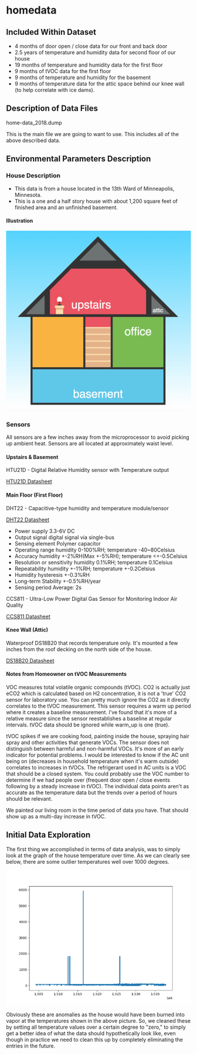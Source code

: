 # homedata

## Included Within Dataset

- 4 months of door open / close data for our front and back door
- 2.5 years of temperature and humidity data for second floor of our house
- 19 months of temperature and humidity data for the first floor
- 9 months of tVOC data for the first floor
- 9 months of temperature and humidity for the basement
- 9 months of temperature data for the attic space behind our knee wall (to help correlate with ice dams).

## Description of Data Files

home-data_2018.dump

This is the main file we are going to want to use.  This includes all of the above described data.

## Environmental Parameters Description

### House Description

* This data is from a house located in the 13th Ward of Minneapolis, Minnesota.
* This is a one and a half story house with about 1,200 square feet of finished area and an unfinished basement.

#### Illustration

![house](https://github.com/LinkNLearn/homedata/blob/master/img/house.png?raw=true)

### Sensors

All sensors are a few inches away from the microprocessor to avoid picking up ambient heat. Sensors are all located at approximately waist level.

#### Upstairs & Basement

HTU21D - Digital Relative Humidity sensor with Temperature output

[HTU21D Datasheet](https://github.com/LinkNLearn/homedata/blob/master/sensor-datasheets/HTU21D.pdf?raw=true)

#### Main Floor (First Floor)

DHT22 - Capacitive-type humidity and temperature module/sensor

[DHT22 Datasheet](https://github.com/LinkNLearn/homedata/blob/master/sensor-datasheets/DHT22.pdf?raw=true)

* Power supply 3.3-6V DC
* Output signal digital signal via single-bus
* Sensing element Polymer capacitor
* Operating range humidity 0-100%RH; temperature -40~80Celsius
* Accuracy humidity +-2%RH(Max +-5%RH); temperature <+-0.5Celsius
* Resolution or sensitivity humidity 0.1%RH; temperature 0.1Celsius
* Repeatability humidity +-1%RH; temperature +-0.2Celsius
* Humidity hysteresis +-0.3%RH
* Long-term Stability +-0.5%RH/year
* Sensing period Average: 2s

CCS811 - Ultra-Low Power Digital Gas Sensor for Monitoring Indoor Air Quality

[CCS811 Datasheet](https://github.com/LinkNLearn/homedata/blob/master/sensor-datasheets/CCS811.pdf?raw=true)


#### Knee Wall (Attic)

Waterproof DS18B20 that records temperature only. It's mounted a few inches from the roof decking on the north side of the house.

[DS18B20 Datasheet](https://github.com/LinkNLearn/homedata/blob/master/sensor-datasheets/DS18B20.pdf?raw=true)

#### Notes from Homeowner on tVOC Measurements

VOC measures total volatile organic compounds (tVOC). CO2 is actually just eCO2 which is calculated based on H2 concentration, it is not a 'true' CO2 sensor for laboratory use. You can pretty much ignore the CO2 as it directly correlates to the tVOC measurement. This sensor requires a warm up period where it creates a baseline measurement. I've found that it's more of a relative measure since the sensor reestablishes a baseline at regular intervals. tVOC data should be ignored while warm_up is one (true).

tVOC spikes if we are cooking food, painting inside the house, spraying hair spray and other activities that generate VOCs. The sensor does not distinguish between harmful and non-harmful VOCs. It's more of an early indicator for potential problems. I would be interested to know if the AC unit being on (decreases in household temperature when it's warm outside) correlates to increases in tVOCs. The refrigerant used in AC units is a VOC that should be a closed system. You could probably use the VOC number to determine if we had people over (frequent door open / close events following by a steady increase in tVOC). The individual data points aren't as accurate as the temperature data but the trends over a period of hours should be relevant.

We painted our living room in the time period of data you have. That should show up as a multi-day increase in tVOC.

## Initial Data Exploration

The first thing we accomplished in terms of data analysis, was to simply look at the graph of the house temperature over time.
As we can clearly see below, there are some outlier temperatures well over 1000 degrees.

![house](https://github.com/LinkNLearn/homedata/blob/master/img/original_temp.png?raw=true)

Obviously these are anomalies as the house would have been burned into vapor at the temperatures shown in the above picture.
So, we cleaned these by setting all temperature values over a certain degree to "zero," to simply get a better idea of what
the data should hypothetically look like, even though in practice we need to clean this up by completely eliminating the entries
in the future.
